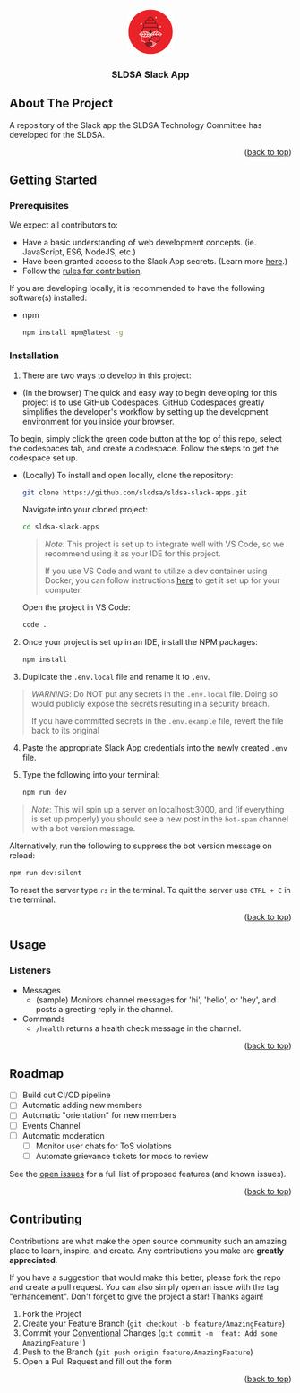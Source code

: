 <a name="readme-top"></a>

<!-- PROJECT LOGO -->
<br />
<div align="center">
  <a href="https://github.com/sldsa/sldsa-slack-apps">
    <img src="/src/assets/logo.png" alt="Logo" width="80" height="80">
  </a>

<h3 align="center">SLDSA Slack App</h3>

  <!-- <p align="center">
    project_description
    <br />
    <a href="https://github.com/github_username/repo_name"><strong>Explore the docs »</strong></a>
    <br />
    <br />
    <a href="https://github.com/github_username/repo_name">View Demo</a>
    ·
    <a href="https://github.com/github_username/repo_name/issues">Report Bug</a>
    ·
    <a href="https://github.com/github_username/repo_name/issues">Request Feature</a>
  </p> -->
</div>

<!-- ABOUT THE PROJECT -->
## About The Project

A repository of the Slack app the SLDSA Technology Committee has developed for the SLDSA.

<p align="right">(<a href="#readme-top">back to top</a>)</p>

<!-- GETTING STARTED -->
## Getting Started

### Prerequisites

We expect all contributors to:
- Have a basic understanding of web development concepts. (ie. JavaScript, ES6, NodeJS, etc.)
- Have been granted access to the Slack App secrets. (Learn more [here](https://slack.dev/bolt-js/tutorial/getting-started).)
- Follow the <a href="#contributing">rules for contribution</a>.


If you are developing locally, it is recommended to have the following software(s) installed:

* npm
  ```sh
  npm install npm@latest -g
  ```

### Installation

1. There are two ways to develop in this project: 

- (In the browser) The quick and easy way to begin developing for this project is to use GitHub Codespaces. 
GitHub Codespaces greatly simplifies the developer's workflow by setting up the 
development environment for you inside your browser.

To begin, simply click the green code button at the top of this repo,
select the codespaces tab, and create a codespace. Follow the steps to get the 
codespace set up.

- (Locally) To install and open locally, clone the repository:
   ```sh
   git clone https://github.com/slcdsa/sldsa-slack-apps.git
   ```

  Navigate into your cloned project:
   ```sh
   cd sldsa-slack-apps
   ```

  > *Note*: This project is set up to integrate well with VS Code, so we recommend using it as your IDE for this project. 
  >
  > If you use VS Code and want to utilize a dev container using Docker, you can follow instructions [here](https://code.visualstudio.com/docs/devcontainers/containers) to get it set up for your computer.
  
  Open the project in VS Code:
  ```sh
  code .
  ```

2. Once your project is set up in an IDE, install the NPM packages:
   ```sh
   npm install
   ```

3. Duplicate the `.env.local` file and rename it to `.env`.

> *WARNING*: Do NOT put any secrets in the `.env.local` file. Doing so would publicly expose the secrets resulting in a security breach.
>
> If you have committed secrets in the `.env.example` file, revert the file back to its original 

4. Paste the appropriate Slack App credentials into the newly created `.env` file.

5. Type the following into your terminal:
   ```sh
   npm run dev
   ```
  > *Note*: This will spin up a server on localhost:3000, and (if everything is set up properly) you should see a new post in the `bot-spam` channel with a bot version message.

  Alternatively, run the following to suppress the bot version message on reload:
   ```sh
   npm run dev:silent
   ```

  To reset the server type `rs` in the terminal.
  To quit the server use `CTRL + C` in the terminal.

<p align="right">(<a href="#readme-top">back to top</a>)</p>

<!-- USAGE EXAMPLES -->
## Usage

### Listeners
- Messages
    - (sample) Monitors channel messages for 'hi', 'hello', or 'hey', and posts a greeting reply in the channel.
- Commands
    - `/health` returns a health check message in the channel.

<p align="right">(<a href="#readme-top">back to top</a>)</p>



<!-- ROADMAP -->
## Roadmap

- [ ] Build out CI/CD pipeline
- [ ] Automatic adding new members
- [ ] Automatic "orientation" for new members
- [ ] Events Channel
- [ ] Automatic moderation
    - [ ] Monitor user chats for ToS violations
    - [ ] Automate grievance tickets for mods to review

See the [open issues](https://github.com/slcdsa/sldsa-slack-apps/issues) for a full list of proposed features (and known issues).

<p align="right">(<a href="#readme-top">back to top</a>)</p>

<!-- CONTRIBUTING -->
<a name="contributing"></a>
## Contributing

Contributions are what make the open source community such an amazing place to learn, inspire, and create. Any contributions you make are **greatly appreciated**.

If you have a suggestion that would make this better, please fork the repo and create a pull request. You can also simply open an issue with the tag "enhancement".
Don't forget to give the project a star! Thanks again!

1. Fork the Project
2. Create your Feature Branch (`git checkout -b feature/AmazingFeature`)
3. Commit your [Conventional](https://www.conventionalcommits.org/en/v1.0.0/) Changes (`git commit -m 'feat: Add some AmazingFeature'`)
4. Push to the Branch (`git push origin feature/AmazingFeature`)
5. Open a Pull Request and fill out the form

<p align="right">(<a href="#readme-top">back to top</a>)</p>
